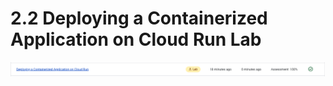 # 2.2 Deploying a Containerized Application on Cloud Run Lab

![gh](https://raw.githubusercontent.com/SeanChenR/img_gif/main/myimage/1741762354000fopor8.png)
